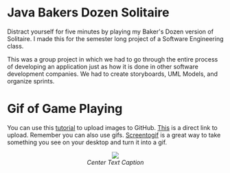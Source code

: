 # Java Bakers Dozen Solitaire
Distract yourself for five minutes by playing my Baker's Dozen version of Solitaire. I made this for the semester long project of a Software Engineering class.

This was a group project in which we had to go through the entire process of developing an application just as how it is done in other software development companies. We had to create storyboards, UML Models, and organize sprints.

# Gif of Game Playing
You can use this [tutorial](https://gist.github.com/NawalJAhmed/2168f7659c08b6a033e7f6daf8db69a6) to upload images to GitHub.
[This](https://github.com/NawalJAhmed/Markdown-Guide/issues/new) is a direct link to upload. Remember you can also use gifs. [Screentogif](https://www.screentogif.com/) is a great way to take something you see on your desktop and turn it into a gif.

<p align="center">
  <img src="https://user-images.githubusercontent.com/11577850/66669444-8c1a7500-ec25-11e9-9412-ef17a064a5ee.jpg">
  <br>
  <em> Center Text Caption </em>
</p>
